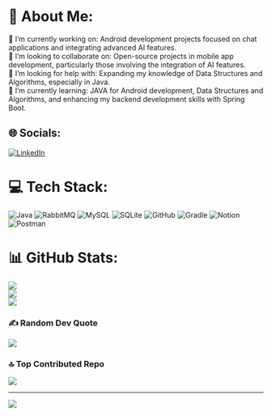 # 💫 About Me:
🔭 I’m currently working on: Android development projects focused on chat applications and integrating advanced AI features.<br>👯 I’m looking to collaborate on: Open-source projects in mobile app development, particularly those involving the integration of AI features.<br>🤝 I’m looking for help with: Expanding my knowledge of Data Structures and Algorithms, especially in Java.<br>🌱 I’m currently learning: JAVA for Android development, Data Structures and Algorithms, and enhancing my backend development skills with Spring Boot.


## 🌐 Socials:
[![LinkedIn](https://img.shields.io/badge/LinkedIn-%230077B5.svg?logo=linkedin&logoColor=white)](https://linkedin.com/in/https://www.linkedin.com/in/sai-sujith-reddy-t-0861b4143/) 

# 💻 Tech Stack:
![Java](https://img.shields.io/badge/java-%23ED8B00.svg?style=for-the-badge&logo=openjdk&logoColor=white) ![RabbitMQ](https://img.shields.io/badge/rabbitmq-FF6600?style=for-the-badge&logo=rabbitmq&logoColor=white) ![MySQL](https://img.shields.io/badge/mysql-4479A1.svg?style=for-the-badge&logo=mysql&logoColor=white) ![SQLite](https://img.shields.io/badge/sqlite-%2307405e.svg?style=for-the-badge&logo=sqlite&logoColor=white) ![GitHub](https://img.shields.io/badge/github-%23121011.svg?style=for-the-badge&logo=github&logoColor=white) ![Gradle](https://img.shields.io/badge/Gradle-02303A.svg?style=for-the-badge&logo=Gradle&logoColor=white) ![Notion](https://img.shields.io/badge/Notion-%23000000.svg?style=for-the-badge&logo=notion&logoColor=white) ![Postman](https://img.shields.io/badge/Postman-FF6C37?style=for-the-badge&logo=postman&logoColor=white)
# 📊 GitHub Stats:
![](https://github-readme-stats.vercel.app/api?username=sujith014&theme=dracula&hide_border=false&include_all_commits=true&count_private=true)<br/>
![](https://github-readme-streak-stats.herokuapp.com/?user=sujith014&theme=dracula&hide_border=false)<br/>
![](https://github-readme-stats.vercel.app/api/top-langs/?username=sujith014&theme=dracula&hide_border=false&include_all_commits=true&count_private=true&layout=compact)

### ✍️ Random Dev Quote
![](https://quotes-github-readme.vercel.app/api?type=vetical&theme=tokyonight)

### 🔝 Top Contributed Repo
![](https://github-contributor-stats.vercel.app/api?username=sujith014&limit=5&theme=dark&combine_all_yearly_contributions=true)

---
[![](https://visitcount.itsvg.in/api?id=sujith014&label=Profile%20Views&pretty=false)](https://visitcount.itsvg.in)

<!-- Proudly created with GPRM ( https://gprm.itsvg.in ) -->
